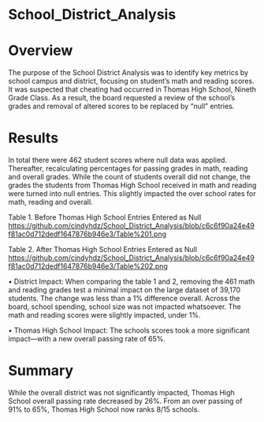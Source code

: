 # School_District_Analysis

# Overview
The purpose of the School District Analysis was to identify key metrics by school campus and district, focusing on student’s math and reading scores. It was suspected that cheating had occurred in Thomas High School, Nineth Grade Class. As a result, the board requested a review of the school’s grades and removal of altered scores to be replaced by “null” entries. 
# Results 
In total there were 462 student scores where null data was applied. Thereafter, recalculating percentages for passing grades in math, reading and overall grades. While the count of students overall did not change, the grades the students from Thomas High School received in math and reading were turned into null entries. This slightly impacted the over school rates for math, reading and overall. 

Table 1. Before Thomas High School Entries Entered as Null
https://github.com/cindyhdz/School_District_Analysis/blob/c6c6f90a24e49f81ac0d712dedf1647876b946e3/Table%201.png
 
Table 2. After Thomas High School Entries Entered as Null
 https://github.com/cindyhdz/School_District_Analysis/blob/c6c6f90a24e49f81ac0d712dedf1647876b946e3/Table%202.png

•	District Impact: When comparing the table 1 and 2, removing the 461 math and reading grades test a minimal impact on the large dataset of 39,170 students. The change was less than a 1% difference overall. Across the board, school spending, school size was not impacted whatsoever. The math and reading scores were slightly impacted, under 1%. 

•	Thomas High School Impact: The schools scores took a more significant impact—with a new overall passing rate of 65%. 

# Summary
While the overall district was not significantly impacted, Thomas High School overall passing rate decreased by 26%.  From an over passing of 91% to 65%, Thomas High School now ranks 8/15 schools. 
